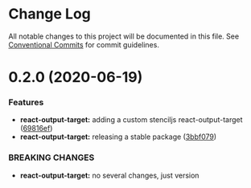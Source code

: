 # Change Log

All notable changes to this project will be documented in this file.
See [Conventional Commits](https://conventionalcommits.org) for commit guidelines.

# 0.2.0 (2020-06-19)


### Features

* **react-output-target:** adding a custom stenciljs react-output-target ([69816ef](https://github.com/ionic-team/stencil-ds-plugins/commit/69816efab5508c4049fd33bf52685be61e8b5710))
* **react-output-target:** releasing a stable package ([3bbf079](https://github.com/ionic-team/stencil-ds-plugins/commit/3bbf079eae6ec79cc38eb201c72510a70824f463))


### BREAKING CHANGES

* **react-output-target:** no several changes, just version
